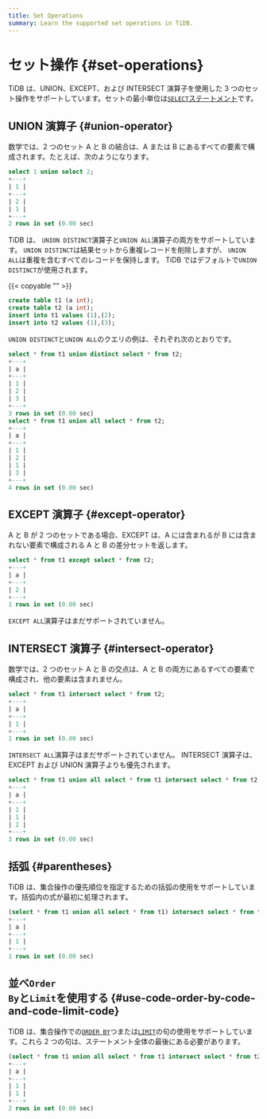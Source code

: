```yaml
---
title: Set Operations
summary: Learn the supported set operations in TiDB.
---
```


# セット操作 {#set-operations}

TiDB は、UNION、EXCEPT、および INTERSECT 演算子を使用した 3 つのセット操作をサポートしています。セットの最小単位は[`SELECT`ステートメント](/sql-statements/sql-statement-select.md)です。

## UNION 演算子 {#union-operator}

数学では、2 つのセット A と B の結合は、A または B にあるすべての要素で構成されます。たとえば、次のようになります。

```sql
select 1 union select 2;
+---+
| 1 |
+---+
| 2 |
| 1 |
+---+
2 rows in set (0.00 sec)
```

TiDB は、 `UNION DISTINCT`演算子と`UNION ALL`演算子の両方をサポートしています。 `UNION DISTINCT`は結果セットから重複レコードを削除しますが、 `UNION ALL`は重複を含むすべてのレコードを保持します。 TiDB ではデフォルトで`UNION DISTINCT`が使用されます。

{{< copyable "" >}}

```sql
create table t1 (a int);
create table t2 (a int);
insert into t1 values (1),(2);
insert into t2 values (1),(3);
```

`UNION DISTINCT`と`UNION ALL`のクエリの例は、それぞれ次のとおりです。

```sql
select * from t1 union distinct select * from t2;
+---+
| a |
+---+
| 1 |
| 2 |
| 3 |
+---+
3 rows in set (0.00 sec)
select * from t1 union all select * from t2;
+---+
| a |
+---+
| 1 |
| 2 |
| 1 |
| 3 |
+---+
4 rows in set (0.00 sec)
```

## EXCEPT 演算子 {#except-operator}

A と B が 2 つのセットである場合、EXCEPT は、A には含まれるが B には含まれない要素で構成される A と B の差分セットを返します。

```sql
select * from t1 except select * from t2;
+---+
| a |
+---+
| 2 |
+---+
1 rows in set (0.00 sec)
```

`EXCEPT ALL`演算子はまだサポートされていません。

## INTERSECT 演算子 {#intersect-operator}

数学では、2 つのセット A と B の交点は、A と B の両方にあるすべての要素で構成され、他の要素は含まれません。

```sql
select * from t1 intersect select * from t2;
+---+
| a |
+---+
| 1 |
+---+
1 rows in set (0.00 sec)
```

`INTERSECT ALL`演算子はまだサポートされていません。 INTERSECT 演算子は、EXCEPT および UNION 演算子よりも優先されます。

```sql
select * from t1 union all select * from t1 intersect select * from t2;
+---+
| a |
+---+
| 1 |
| 1 |
| 2 |
+---+
3 rows in set (0.00 sec)
```

## 括弧 {#parentheses}

TiDB は、集合操作の優先順位を指定するための括弧の使用をサポートしています。括弧内の式が最初に処理されます。

```sql
(select * from t1 union all select * from t1) intersect select * from t2;
+---+
| a |
+---+
| 1 |
+---+
1 rows in set (0.00 sec)
```

## 並べ<code>Order By</code>と<code>Limit</code>を使用する {#use-code-order-by-code-and-code-limit-code}

TiDB は、集合操作での[`ORDER BY`](/media/sqlgram/OrderByOptional.png)つまたは[`LIMIT`](/media/sqlgram/LimitClause.png)の句の使用をサポートしています。これら 2 つの句は、ステートメント全体の最後にある必要があります。

```sql
(select * from t1 union all select * from t1 intersect select * from t2) order by a limit 2;
+---+
| a |
+---+
| 1 |
| 1 |
+---+
2 rows in set (0.00 sec)
```
